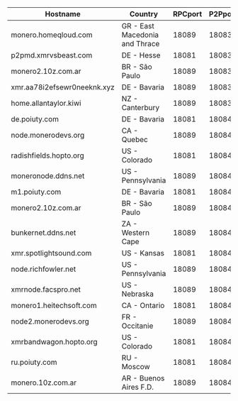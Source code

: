 Hostname | Country | RPCport | P2Pport
--- | --- | --- | ---
monero.homeqloud.com | GR - East Macedonia and Thrace | 18089 | 18083
p2pmd.xmrvsbeast.com | DE - Hesse | 18081 | 18083
monero2.10z.com.ar | BR - São Paulo | 18089 | 18083
xmr.aa78i2efsewr0neeknk.xyz | DE - Bavaria | 18089 | 18083
home.allantaylor.kiwi | NZ - Canterbury | 18089 | 18083
de.poiuty.com | DE - Bavaria | 18081 | 18084
node.monerodevs.org | CA - Quebec | 18089 | 18084
radishfields.hopto.org | US - Colorado | 18081 | 18084
moneronode.ddns.net | US - Pennsylvania | 18089 | 18084
m1.poiuty.com | DE - Bavaria | 18081 | 18084
monero2.10z.com.ar | BR - São Paulo | 18089 | 18084
bunkernet.ddns.net | ZA - Western Cape | 18089 | 18084
xmr.spotlightsound.com | US - Kansas | 18081 | 18084
node.richfowler.net | US - Pennsylvania | 18089 | 18084
xmrnode.facspro.net | US - Nebraska | 18089 | 18084
monero1.heitechsoft.com | CA - Ontario | 18081 | 18084
node2.monerodevs.org | FR - Occitanie | 18089 | 18084
xmrbandwagon.hopto.org | US - Colorado | 18081 | 18084
ru.poiuty.com | RU - Moscow | 18081 | 18084
monero.10z.com.ar | AR - Buenos Aires F.D. | 18089 | 18084
